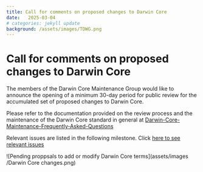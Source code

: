 ```yaml
---
title: Call for comments on proposed changes to Darwin Core
date:   2025-03-04
# categories: jekyll update
background: /assets/images/TDWG.png
---
```

# Call for comments on proposed changes to Darwin Core
The members of the Darwin Core Maintenance Group would like to announce the opening of a
minimum 30-day period for public review for the accumulated set of proposed changes to Darwin Core.

Please refer to the documentation provided on the review process and the maintenance of the Darwin Core standard in general at
[Darwin-Core-Maintenance-Frequently-Asked-Questions](https://github.com/tdwg/dwc/wiki/Darwin-Core-Maintenance-Frequently-Asked-Questions)

Relevant issues are  listed in the following milestone. Click [here to see relevant issues](https://github.com/tdwg/dwc/milestone/19)

![Pending proppsals to add or modify Darwin Core terms](assets/images
/Darwin Core changes.png)
